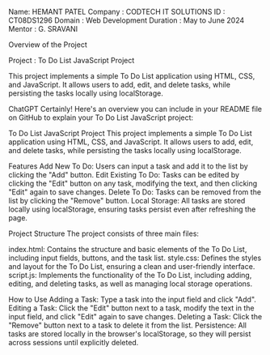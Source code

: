 Name: HEMANT PATEL
Company : CODTECH IT SOLUTIONS
ID : CT08DS1296
Domain : Web Development 
Duration : May to June 2024
Mentor :  G. SRAVANI

Overview of the Project

Project : To Do List JavaScript Project

This project implements a simple To Do List application using HTML, CSS, and JavaScript. It allows users to add, edit, and delete tasks, while persisting the tasks locally using localStorage.


ChatGPT
Certainly! Here's an overview you can include in your README file on GitHub to explain your To Do List JavaScript project:

To Do List JavaScript Project
This project implements a simple To Do List application using HTML, CSS, and JavaScript. It allows users to add, edit, and delete tasks, while persisting the tasks locally using localStorage.

Features
Add New To Do: Users can input a task and add it to the list by clicking the "Add" button.
Edit Existing To Do: Tasks can be edited by clicking the "Edit" button on any task, modifying the text, and then clicking "Edit" again to save changes.
Delete To Do: Tasks can be removed from the list by clicking the "Remove" button.
Local Storage: All tasks are stored locally using localStorage, ensuring tasks persist even after refreshing the page.

Project Structure
The project consists of three main files:

index.html: Contains the structure and basic elements of the To Do List, including input fields, buttons, and the task list.
style.css: Defines the styles and layout for the To Do List, ensuring a clean and user-friendly interface.
script.js: Implements the functionality of the To Do List, including adding, editing, and deleting tasks, as well as managing local storage operations.

How to Use
Adding a Task: Type a task into the input field and click "Add".
Editing a Task: Click the "Edit" button next to a task, modify the text in the input field, and click "Edit" again to save changes.
Deleting a Task: Click the "Remove" button next to a task to delete it from the list.
Persistence: All tasks are stored locally in the browser's localStorage, so they will persist across sessions until explicitly deleted.
